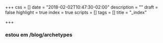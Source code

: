 +++
css = []
date = "2018-02-02T10:47:30-02:00"
description = ""
draft = false
highlight = true
index = true
scripts = []
tags = []
title = "_index"

+++

### estou em /blog/archetypes


